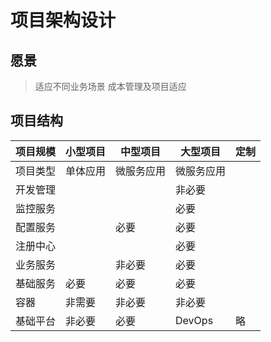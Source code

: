 # 项目架构设计

## 愿景

> 适应不同业务场景
> 成本管理及项目适应

## 项目结构

| 项目规模 | 小型项目 | 中型项目   | 大型项目   | 定制 |
| -------- | -------- | ---------- | ---------- | ---- |
| 项目类型 | 单体应用 | 微服务应用 | 微服务应用 |      |
| 开发管理 |          |            | 非必要     |      |
| 监控服务 |          |            | 必要       |      |
| 配置服务 |          | 必要       | 必要       |      |
| 注册中心 |          |            | 必要       |      |
| 业务服务 |          | 非必要     | 必要       |      |
| 基础服务 | 必要     | 必要       | 必要       |      |
| 容器     | 非需要   | 非必要     | 非必要     |      |
| 基础平台 | 非必要   | 必要       | DevOps     | 略   |

<!-- ## 整体项目规划 -->
<!-- > 待规划 -->
